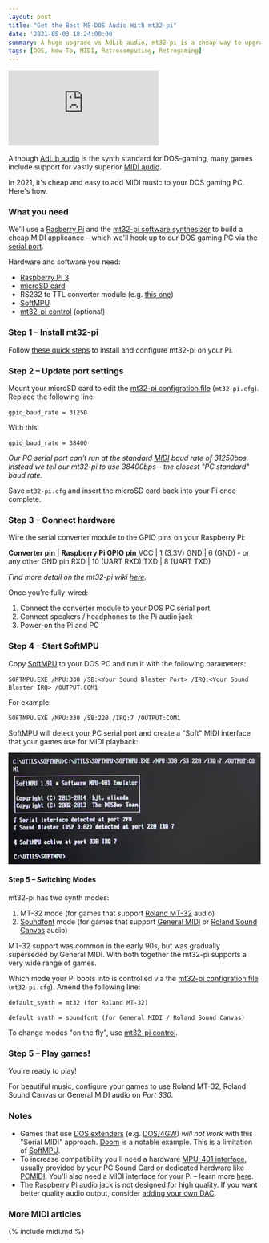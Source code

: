 ```yaml
---
layout: post
title: "Get the Best MS-DOS Audio With mt32-pi"
date: '2021-05-03 18:24:00:00'
summary: A huge upgrade vs AdLib audio, mt32-pi is a cheap way to upgrade the gaming audio on your MS-DOS PC ...
tags: [DOS, How To, MIDI, Retrocomputing, Retrogaming]
---
```


<div class="youtube-container">
<iframe src="https://www.youtube.com/embed/9TI6cYEtwLE?rel=0" 
frameborder="0" allowfullscreen class="youtube-video"></iframe>
</div> 

Although <a href="https://www.youtube.com/watch?v=U4R_--__fjE" target="_blank">AdLib audio</a> is the synth standard for DOS-gaming, many games include support for vastly superior <a href="https://www.youtube.com/watch?v=PMYKSwTa2cY" target="_blank">MIDI audio</a>.

In 2021, it's cheap and easy to add MIDI music to your DOS gaming PC. Here's how.


### What you need

We'll use a <a href="https://en.wikipedia.org/wiki/Raspberry_Pi" target="_blank">Rasberry Pi</a> and the <a href="https://github.com/dwhinham/mt32-pi">mt32-pi software synthesizer</a> to build a cheap MIDI applicance – which we'll hook up to our DOS gaming PC via the <a href="https://en.wikipedia.org/wiki/Serial_port" target="_blank">serial port</a>.

Hardware and software you need:

* <a href="https://www.raspberrypi.org/products/raspberry-pi-3-model-b-plus/" target="_blank">Raspberry Pi 3</a>
* <a href="https://simple.wikipedia.org/wiki/MicroSD" target="_blank">microSD card</a>
* RS232 to TTL converter module (e.g. <a href="https://ebay.us/ro4O3C" target="_blank">this one</a>)
* <a href="http://bjt42.github.io/softmpu/" target="_blank">SoftMPU</a>
* <a href="https://github.com/gmcn42/mt32-pi-control" target="_blank">mt32-pi control</a> (optional)


### Step 1 – Install mt32-pi

Follow <a href="https://github.com/dwhinham/mt32-pi#-quick-start-guide" target="_blank">these quick steps</a> to install and configure mt32-pi on your Pi.


### Step 2 – Update port settings

Mount your microSD card to edit the <a href="https://github.com/dwhinham/mt32-pi/wiki/Configuration-file" target="_blank">mt32-pi configration file</a> (<code>mt32-pi.cfg</code>). Replace the following line:

````
gpio_baud_rate = 31250
```` 

With this:

````
gpio_baud_rate = 38400
```` 

<i>Our PC serial port can't run at the standard <a href="https://en.wikipedia.org/wiki/MIDI" target="_blank">
MIDI</a> baud rate of 31250bps. Instead we tell our mt32-pi to use 38400bps – the closest "PC standard" baud rate.</i>

Save <code>mt32-pi.cfg</code> and insert the microSD card back into your Pi once complete.


### Step 3 – Connect hardware

Wire the serial converter module to the GPIO pins on your Raspberry Pi:

<strong>Converter pin</strong> | <strong>Raspberry Pi GPIO pin</strong>
VCC	| 1 (3.3V)
GND	| 6 (GND) - or any other GND pin
RXD	| 10 (UART RXD)
TXD	| 8 (UART TXD)

<i>Find more detail on the mt32-pi wiki <a href="https://github.com/dwhinham/mt32-pi/wiki/MIDI-via-RS-232-or-USB-to-serial#real-rs-232-ports-vintage-computers" target="_blank">here</a>.</i>

Once you're fully-wired:

1. Connect the converter module to your DOS PC serial port
2. Connect speakers / headphones to the Pi audio jack
3. Power-on the Pi and PC


### Step 4 – Start SoftMPU

Copy <a href="http://bjt42.github.io/softmpu/" target="_blank">SoftMPU</a> to your DOS PC and run it with the following parameters:

````
SOFTMPU.EXE /MPU:330 /SB:<Your Sound Blaster Port> /IRQ:<Your Sound Blaster IRQ> /OUTPUT:COM1
````

For example:

````
SOFTMPU.EXE /MPU:330 /SB:220 /IRQ:7 /OUTPUT:COM1
````

SoftMPU will detect your PC serial port and create a "Soft" MIDI interface that your games use for MIDI playback:

![](/img/posts/mt32-pi-softmpu-serial-mode-rs232-mpu-401.png)


#### Step 5 – Switching Modes

mt32-pi has two synth modes:

1. MT-32 mode (for games that support <a href="https://en.wikipedia.org/wiki/Roland_MT-32" target="_blank">Roland MT-32</a> audio)
2. <a href="https://en.wikipedia.org/wiki/SoundFont" target="_blank">Soundfont</a> mode (for games that support <a href="https://en.wikipedia.org/wiki/General_MIDI" target="_blank">General MIDI</a> or <a href="https://en.wikipedia.org/wiki/Roland_Sound_Canvas" target="_blank">Roland Sound Canvas</a> audio)

MT-32 support was common in the early 90s, but was gradually superseded by General MIDI. With both together the mt32-pi supports a very wide range of games.

Which mode your Pi boots into is controlled via the <a href="https://github.com/dwhinham/mt32-pi/wiki/Configuration-file" target="_blank">mt32-pi configration file</a> (<code>mt32-pi.cfg</code>). Amend the following line:

````
default_synth = mt32 (for Roland MT-32)
````

````
default_synth = soundfont (for General MIDI / Roland Sound Canvas)
````

To change modes "on the fly", use <a href="https://github.com/gmcn42/mt32-pi-control" target="_blank">mt32-pi control</a>.


### Step 5 – Play games!

You're ready to play!

For beautiful music, configure your games to use Roland MT-32, Roland Sound Canvas or General MIDI audio on <i>Port 330</i>.


### Notes

* Games that use <a href="https://en.wikipedia.org/wiki/DOS_extender" target="_blank">DOS extenders</a> (e.g. <a href="https://en.wikipedia.org/wiki/DOS/4G" target="_blank">DOS/4GW</a>) *will not work* with this "Serial MIDI" approach. <a href="https://en.wikipedia.org/wiki/Doom_(1993_video_game)" target="_blank">Doom</a> is a notable example. This is a limitation of <a href="http://bjt42.github.io/softmpu/" target="_blank">SoftMPU</a>. 
* To increase compatibility you'll need a hardware <a href="https://en.wikipedia.org/wiki/MPU-401" target="_blank">MPU-401 interface</a>, usually provided by your PC Sound Card or dedicated hardware like <a href="http://pcmidi.eu/" target="_blank">PCMIDI</a>. You'll also need a MIDI interface for your Pi – learn more <a href="https://github.com/dwhinham/mt32-pi/wiki/MIDI-connectivity" target="_blank">here</a>.
* The Raspberry Pi audio jack is not designed for high quality. If you want better quality audio output, consider <a href="https://github.com/dwhinham/mt32-pi/wiki/I%C2%B2S-DACs" target="_blank">adding your own DAC</a>.


### More MIDI articles

{% include midi.md %}






